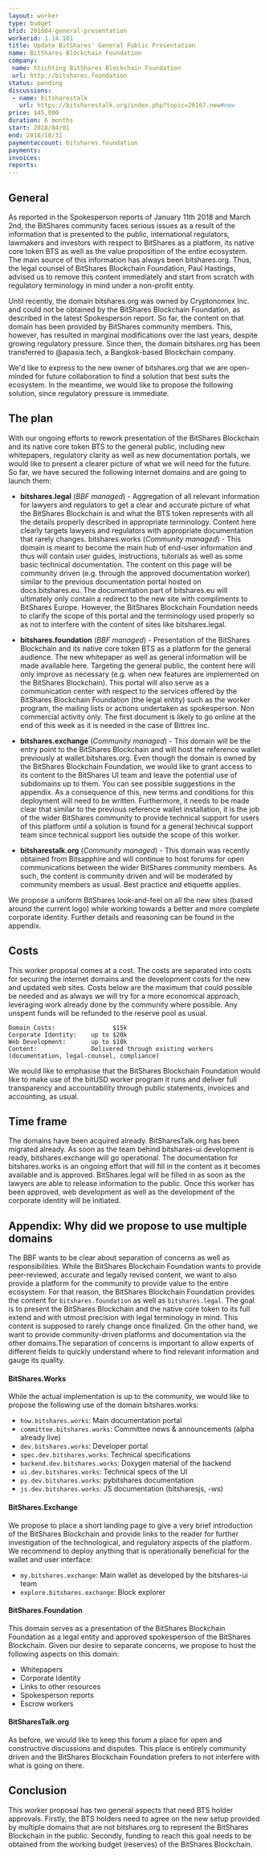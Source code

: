 ```yaml
---
layout: worker
type: budget
bfid: 201804-general-presentation
workerid: 1.14.101
title: Update BitShares' General Public Presentation
name: BitShares Blockchain Foundation
company:
 name: Stichting BitShares Blockchain Foundation
 url: http://bitshares.foundation
status: pending
discussions:
 - name: bitsharestalk
   url: https://bitsharestalk.org/index.php?topic=26167.new#new
price: $45,000
duration: 6 months
start: 2018/04/01
end: 2018/10/31
paymentaccount: bitshares.foundation
payments:
invoices:
reports:
---
```


## General
As reported in the Spokesperson reports of January 11th 2018 and March
2nd, the BitShares community faces serious issues as a result of the
information that is presented to the public, international regulators,
lawmakers and investors with respect to BitShares as a platform, its
native core token BTS as well as the value proposition of the entire
ecosystem. The main source of this information has always been
bitshares.org. Thus, the legal counsel of BitShares Blockchain
Foundation, Paul Hastings, advised us to remove this content immediately
and start from scratch with regulatory terminology in mind under a
non-profit entity.

Until recently, the domain bitshares.org was owned by Cryptonomex Inc.
and could not be obtained by the BitShares Blockchain Foundation, as
described in the latest Spokesperson report. So far, the content on that
domain has been provided by BitShares community members. This, however,
has resulted in marginal modifications over the last years, despite
growing regulatory pressure. Since then, the domain bitshares.org has
been transferred to @apasia.tech, a Bangkok-based Blockchain company.

We'd like to express to the new owner of bitshares.org that we are
open-minded for future collaboration to find a solution that best suits
the ecosystem. In the meantime, we would like to propose the following
solution, since regulatory pressure is immediate.

## The plan
With our ongoing efforts to rework presentation of the BitShares
Blockchain and its native core token BTS to the general public,
including new whitepapers, regulatory clarity as well as new
documentation portals, we would like to present a clearer picture of
what we will need for the future. So far, we have secured the following
internet domains and are going to launch them:

* **bitshares.legal** (*BBF managed*) - Aggregation of all relevant
  information for lawyers and regulators to get a clear and accurate
  picture of what the BitShares Blockchain is and what the BTS token
  represents with all the details properly described in appropriate
  terminology. Content here clearly targets lawyers and regulators with
  appropriate documentation that rarely changes. bitshares.works
  (*Community managed*) - This domain is meant to become the main hub of
  end-user information and thus will contain user guides, instructions,
  tutorials as well as some basic technical documentation. The content on
  this page will be community driven (e.g. through the approved
  documentation worker) similar to the previous documentation portal
  hosted on docs.bitshares.eu. The documentation part of bitshares.eu will
  ultimately only contain a redirect to the new site with compliments to
  BitShares Europe. However, the BitShares Blockchain Foundation needs to
  clarify the scope of this portal and the terminology used properly so as
  not to interfere with the content of sites like bitshares.legal.

* **bitshares.foundation** (*BBF managed*) - Presentation of the
  BitShares Blockchain and its native core token BTS as a platform for
  the general audience. The new whitepaper as well as general information
  will be made available here. Targeting the general public, the content
  here will only improve as necessary (e.g. when new features are
  implemented on the BitShares Blockchain). This portal will also serve as
  a communication center with respect to the services offered by the
  BitShares Blockchain Foundation (the legal entity) such as the worker
  program, the mailing lists or actions undertaken as spokesperson. Non
  commercial activity only. The first document is likely to go online at
  the end of this week as it is needed in the case of Bittrex Inc.

* **bitshares.exchange** (*Community managed*) - This domain will be
  the entry point to the BitShares Blockchain and will host the
  reference wallet previously at wallet.bitshares.org. Even though the
  domain is owned by the BitShares Blockchain Foundation, we would like to
  grant access to its content to the BitShares UI team and leave the
  potential use of subdomains up to them. You can see possible suggestions
  in the appendix. As a consequence of this, new terms and conditions for
  this deployment will need to be written. Furthermore, it needs to be
  made clear that similar to the previous reference wallet installation,
  it is the job of the wider BitShares community to provide technical
  support for users of this platform until a solution is found for a
  general technical support team since technical support lies outside the
  scope of this worker.

* **bitsharestalk.org** (*Community managed*) - This domain was recently
  obtained from Bitsapphire and will continue to host forums for open
  communications between the wider BitShares community members. As such,
  the content is community driven and will be moderated by community
  members as usual. Best practice and etiquette applies.

We propose a uniform BitShares look-and-feel on all the new sites (based
around the current logo) while working towards a better and more
complete corporate identity. Further details and reasoning can be found
in the appendix.

## Costs
This worker proposal comes at a cost. The costs are separated into costs
for securing the internet domains and the development costs for the new
and updated web sites. Costs below are the maximum that could possible
be needed and as always we will try for a more economical approach,
leveraging work already done by the community where possible. Any
unspent funds will be refunded to the reserve pool as usual.

```
Domain Costs:                $15k
Corporate Identity:    up to $20k
Web Development:       up to $10k
Content:               Delivered through existing workers (documentation, legal-counsel, compliance)
```

We would like to emphasise that the BitShares Blockchain Foundation
would like to make use of the bitUSD worker program it runs and deliver
full transparency and accountability through public statements, invoices
and accounting, as usual.

## Time frame
The domains have been acquired already. BitSharesTalk.org has been
migrated already. As soon as the team behind bitshares-ui development is
ready, bitshares.exchange will go operational. The documentation for
bitshares.works is an ongoing effort that will fill in the content as it
becomes available and is approved. BitShares.legal will be filled in as
soon as the lawyers are able to release information to the public. Once
this worker has been approved, web development as well as the
development of the corporate identity will be initiated.

## Appendix: Why did we propose to use multiple domains
The BBF wants to be clear about separation of concerns as well as
responsibilities. While the BitShares Blockchain Foundation wants to
provide peer-reviewed, accurate and legally revised content, we want to
also provide a platform for the community to provide value to the entire
ecosystem. For that reason, the BitShares Blockchain Foundation provides
the content for `bitshares.foundation` as well as `bitshares.legal`. The
goal is to present the BitShares Blockchain and the native core token to
its full extend and with utmost precision with legal terminology in
mind. This content is supposed to rarely change once finalized. On the
other hand, we want to provide community-driven platforms and
documentation via the other domains.The separation of concerns is
important to allow experts of different fields to quickly understand
where to find relevant information and gauge its quality.

#### BitShares.Works
While the actual implementation is up to the community, we would like to
propose the following use of the domain bitshares.works:

* `how.bitshares.works`: Main documentation portal
* `committee.bitshares.works`: Committee news & announcements (alpha already live)
* `dev.bitshares.works`: Developer portal
* `spec.dev.bitshares.works`: Technical specifications
* `backend.dev.bitshares.works`: Doxygen material of the backend
* `ui.dev.bitshares.works`: Technical specs of the UI
* `py.dev.bitshares.works`: pybitshares documentation
* `js.dev.bitshares.works`: JS documentation (bitsharesjs, -ws)

#### BitShares.Exchange
We propose to place a short landing page to give a very brief
introduction of the BitShares Blockchain and provide links to the reader
for further investigation of the technological, and regulatory aspects
of the platform. We recommend to deploy anything that is operationally
beneficial for the wallet and user interface:

* `my.bitshares.exchange`: Main wallet as developed by the bitshares-ui team
* `explore.bitshares.exchange`: Block explorer

#### BitShares.Foundation
This domain serves as a presentation of the BitShares Blockchain
Foundation as a legal entity and approved spokesperson of the BitShares
Blockchain. Given our desire to separate concerns, we propose to host
the following aspects on this domain:

 * Whitepapers
 * Corporate Identity
 * Links to other resources
 * Spokesperson reports
 * Escrow workers

#### BitSharesTalk.org
As before, we would like to keep this forum a place for open and
constructive discussions and disputes. This place is entirely community
driven and the BitShares Blockchain Foundation prefers to not interfere
with what is going on there.

## Conclusion
This worker proposal has two general aspects that need BTS holder
approvals. Firstly, the BTS holders need to agree on the new setup
provided by multiple domains that are not bitshares.org to represent the
BitShares Blockchain in the public. Secondly, funding to reach this goal
needs to be obtained from the working budget (reserves) of the BitShares
Blockchain.
